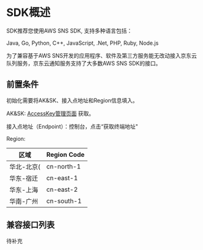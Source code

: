 # SDK概述

SDK推荐您使用AWS SNS SDK, 支持多种语言包括：

Java, Go, Python, C++, JavaScript, .Net, PHP, Ruby, Node.js

为了兼容基于AWS SNS开发的应用程序、软件及第三方服务能无改动接入京东云队列服务，京东云通知服务支持了大多数AWS SNS SDK的接口。



## 前置条件

初始化需要将AK&SK、接入点地址和Region信息填入。

AK&SK: [AccessKey管理页面](https://uc.jdcloud.com/account/accesskey) 获取。

接入点地址（Endpoint）：控制台，点击“获取终端地址"

Region:

| 区域       | Region Code |
| ---------- | ----------- |
| 华北-北京( | cn-north-1  |
| 华东-宿迁  | cn-east-1   |
| 华东-上海  | cn-east-2   |
| 华南-广州  | cn-south-1  |

##  兼容接口列表
待补充
